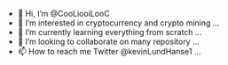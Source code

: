- 👋 Hi, I’m @CooLiooiLooC
- 👀 I’m interested in cryptocurrency and crypto mining ...
- 🌱 I’m currently learning everything from scratch ...
- 💞️ I’m looking to collaborate on many repository ...
- 📫 How to reach me Twitter @kevinLundHanse1 ...

<!---
CooLiooiLooC/CooLiooiLooC is a ✨ special ✨ repository because its `README.md` (this file) appears on your GitHub profile.
You can click the Preview link to take a look at your changes.
--->
